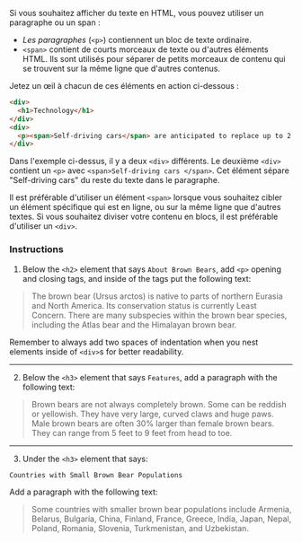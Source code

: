Si vous souhaitez afficher du texte en HTML, vous pouvez utiliser un paragraphe ou un span :

- *Les paragraphes* (`<p>`) contiennent un bloc de texte ordinaire.
- `<span>` contient de courts morceaux de texte ou d'autres éléments HTML. Ils sont utilisés pour séparer de petits morceaux de contenu qui se trouvent sur la même ligne que d'autres contenus.

Jetez un œil à chacun de ces éléments en action ci-dessous :

```html
<div>
  <h1>Technology</h1>
</div>
<div>
  <p><span>Self-driving cars</span> are anticipated to replace up to 2 million jobs over the next two decades.</p>
</div>
```
Dans l'exemple ci-dessus, il y a deux `<div>` différents. Le deuxième `<div>` contient un `<p>` avec `<span>Self-driving cars </span>`. Cet élément <span> sépare "Self-driving cars" du reste du texte dans le paragraphe.

Il est préférable d'utiliser un élément `<span>` lorsque vous souhaitez cibler un élément spécifique qui est en ligne, ou sur la même ligne que d'autres textes. Si vous souhaitez diviser votre contenu en blocs, il est préférable d'utiliser un `<div>`.


### Instructions

1. Below the `<h2>` element that says `About Brown Bears`, add `<p>` opening and closing tags, and inside of the tags put the following text:

> The brown bear (Ursus arctos) is native to parts of northern Eurasia and North America. Its conservation status is currently Least Concern. There are many subspecies within the brown bear species, including the Atlas bear and the Himalayan brown bear.

Remember to always add two spaces of indentation when you nest elements inside of `<div>`s for better readability.

---

2. Below the `<h3>` element that says `Features`, add a paragraph with the following text:

> Brown bears are not always completely brown. Some can be reddish or yellowish. They have very large, curved claws and huge paws. Male brown bears are often 30% larger than female brown bears. They can range from 5 feet to 9 feet from head to toe.

---

3. Under the `<h3>` element that says:

`Countries with Small Brown Bear Populations`

Add a paragraph with the following text:

> Some countries with smaller brown bear populations include Armenia, Belarus, Bulgaria, China, Finland, France, Greece, India, Japan, Nepal, Poland, Romania, Slovenia, Turkmenistan, and Uzbekistan.
> 


